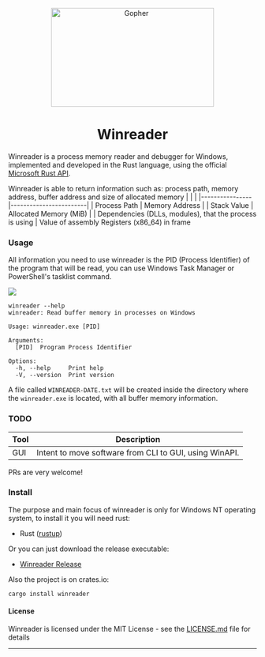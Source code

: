 <p align="center">
    <img width="330" height="200" src="./assets/winreader.png" alt="Gopher"">
</p>
<h1 align="center"> Winreader </h1>

Winreader is a process memory reader and debugger for Windows, implemented and developed in the Rust language, using the official [Microsoft Rust API](https://crates.io/crates/windows-sys).

Winreader is able to return information such as: process path, memory address, buffer address and size of allocated memory
|            |             |
|----------------|------------------------|
| Process Path   | Memory Address         |
| Stack Value    | Allocated Memory (MiB) |
| Dependencies (DLLs, modules), that the process is using | Value of assembly Registers (x86_64) in frame

### Usage

All information you need to use winreader is the PID (Process Identifier) ​​of the program that will be read, you can use Windows Task Manager or PowerShell's tasklist command.

![](assets/tasklist.gif)

```
winreader --help
winreader: Read buffer memory in processes on Windows

Usage: winreader.exe [PID]

Arguments:
  [PID]  Program Process Identifier

Options:
  -h, --help     Print help
  -V, --version  Print version
```

A file called `WINREADER-DATE.txt` will be created inside the directory where the `winreader.exe` is located, with all buffer memory information.

### TODO

| Tool      | Description|
|-----------|------------|
| GUI       | Intent to move software from CLI to GUI, using WinAPI.       |

PRs are very welcome! 

### Install

The purpose and main focus of winreader is only for Windows NT operating system, to install it you will need rust:
- Rust ([rustup](https://rustup.rs))

Or you can just download the release executable:
- [Winreader Release](https://github.com/Sigmw/winreader/releases)

Also the project is on crates.io:
```
cargo install winreader
```

#### License

Winreader is licensed under the MIT License - see the [LICENSE.md](LICENSE.md) file for details

-----

